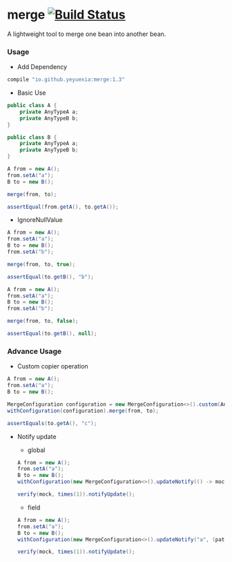 # merge [![Build Status](https://travis-ci.org/yeyuexia/merge.svg?branch=master)](https://travis-ci.org/yeyuexia/merge) 
A lightweight tool to merge one bean into another bean.

### Usage

* Add Dependency
```groovy
compile "io.github.yeyuexia:merge:1.3"
```
* Basic Use
```java
public class A {
    private AnyTypeA a;
    private AnyTypeB b;
}

public class B {
    private AnyTypeA a;
    private AnyTypeB b;
}

A from = new A();
from.setA("a");
B to = new B();

merge(from, to);

assertEqual(from.getA(), to.getA());
```

* IgnoreNullValue

```java
A from = new A();
from.setA("a");
B to = new B();
from.setA("b");

merge(from, to, true);

assertEqual(to.getB(), "b");
```

```java
A from = new A();
from.setA("a");
B to = new B();
from.setA("b");

merge(from, to, false);

assertEqual(to.getB(), null);
```

### Advance Usage

* Custom copier operation

```java
A from = new A();
from.setA("a");
B to = new B();

MergeConfiguration configuration = new MergeConfiguration<>().custom(AnyTypeA.class, from -> "c");
withConfiguration(configuration).merge(from, to);

assertEquals(to.getA(), "c");
```

* Notify update

    * global
    ```java
    A from = new A();
    from.setA("a");
    B to = new B();
    withConfiguration(new MergeConfiguration<>().updateNotify(() -> mock.notifyUpdate())).merge(from, to);
  
    verify(mock, times(1)).notifyUpdate();
    ```
    * field
    
    ```java
    A from = new A();
    from.setA("a");
    B to = new B();
    withConfiguration(new MergeConfiguration<>().updateNotify("a", (path, f, t) -> mock.notifyUpdate())).merge(from, to);
  
    verify(mock, times(1)).notifyUpdate();
    ```
